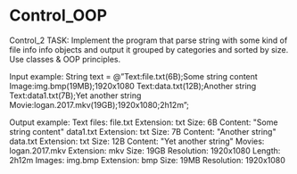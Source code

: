 # Control_OOP
Control_2
TASK:
Implement the program that parse string with some kind of file info info objects and output it grouped by categories and sorted by size.
Use classes & OOP principles.

Input example:
String text = @”Text:file.txt(6B);Some string content
Image:img.bmp(19MB);1920х1080
Text:data.txt(12B);Another string
Text:data1.txt(7B);Yet another string
Movie:logan.2017.mkv(19GB);1920х1080;2h12m”;

Output example:
Text files:
	file.txt
		Extension: txt
		Size: 6B
		Content: "Some string content"
	data1.txt
		Extension: txt
		Size: 7B
		Content: "Another string"
	data.txt
		Extension: txt
		Size: 12B
		Content: "Yet another string"
Movies:
	logan.2017.mkv
		Extension: mkv
		Size: 19GB
		Resolution: 1920х1080
		Length: 2h12m
Images:
	img.bmp
		Extension: bmp
		Size: 19MB
		Resolution: 1920х1080

